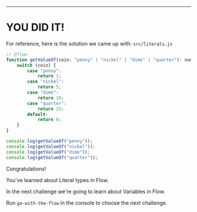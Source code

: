 ---

# YOU DID IT!

For reference, here is the solution we came up with:
`src/literals.js`
```js
// @flow
function getValueOf(coin: "penny" | "nickel" | "dime" | "quarter"): number {
    switch (coin) {
        case "penny":
            return 1;
        case "nickel":
            return 5;
        case "dime":
            return 10;
        case "quarter":
            return 25;
        default:
            return 0;
    }
}

console.log(getValueOf("penny"));
console.log(getValueOf("nickel"));
console.log(getValueOf("dime"));
console.log(getValueOf("quarter"));
```

Congratulations! 

You've learned about Literal types in Flow.

In the next challenge we're going to learn about Variables in Flow.

Run `go-with-the-flow` in the console to choose the next challenge.
